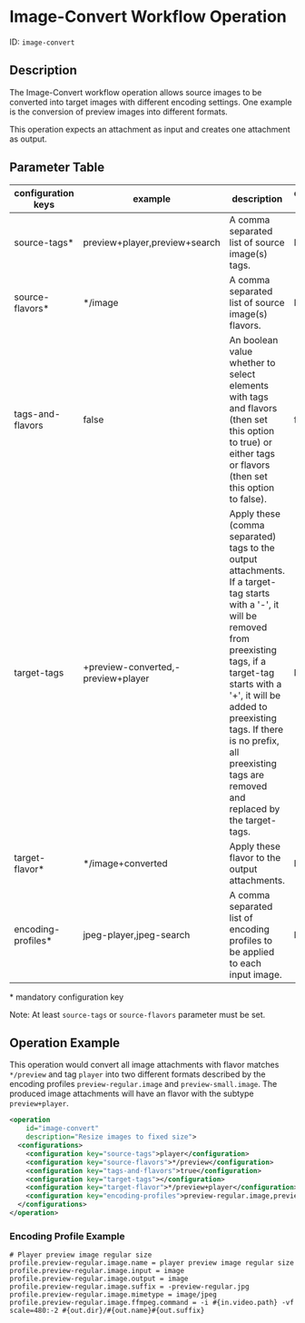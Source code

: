 Image-Convert Workflow Operation
========================================

ID: `image-convert`

Description
-----------

The Image-Convert workflow operation allows source images to be converted into target images with different encoding
settings. One example is the conversion of preview images into different formats.

This operation expects an attachment as input and creates one attachment as output.


Parameter Table
---------------

|configuration keys |example|description|default value|
|-------------------|-------|-----------|-------------|
|source-tags\*      |preview+player,preview+search|A comma separated list of source image(s) tags.|EMPTY|
|source-flavors\*   |\*/image|A comma separated list of source image(s) flavors.|EMPTY|
|tags-and-flavors   |false|An boolean value whether to select elements with tags and flavors (then set this option to true) or either tags or flavors (then set this option to false).|false|
|target-tags        |+preview-converted,-preview+player|Apply these (comma separated) tags to the output attachments. If a target-tag starts with a '-', it will be removed from preexisting tags, if a target-tag starts with a '+', it will be added to preexisting tags. If there is no prefix, all preexisting tags are removed and replaced by the target-tags.|EMPTY|
|target-flavor\*    |\*/image+converted|Apply these flavor to the output attachments.|EMPTY|
|encoding-profiles\*|jpeg-player,jpeg-search|A comma separated list of encoding profiles to be applied to each input image.|EMPTY|

\* mandatory configuration key

Note: At least `source-tags` or `source-flavors` parameter must be set.


Operation Example
-----------------

This operation would convert all image attachments with flavor matches `*/preview` and tag `player` into two different
formats described by the encoding profiles `preview-regular.image` and `preview-small.image`.
The produced image attachments will have an flavor with the subtype `preview+player`.

```xml
<operation
    id="image-convert"
    description="Resize images to fixed size">
  <configurations>
    <configuration key="source-tags">player</configuration>
    <configuration key="source-flavors">*/preview</configuration>
    <configuration key="tags-and-flavors">true</configuration>
    <configuration key="target-tags"></configuration>
    <configuration key="target-flavor">*/preview+player</configuration>
    <configuration key="encoding-profiles">preview-regular.image,preview-small.image</configuration>
  </configurations>
</operation>
```

### Encoding Profile Example

```properties
# Player preview image regular size
profile.preview-regular.image.name = player preview image regular size
profile.preview-regular.image.input = image
profile.preview-regular.image.output = image
profile.preview-regular.image.suffix = -preview-regular.jpg
profile.preview-regular.image.mimetype = image/jpeg
profile.preview-regular.image.ffmpeg.command = -i #{in.video.path} -vf scale=480:-2 #{out.dir}/#{out.name}#{out.suffix}
```
